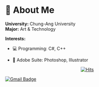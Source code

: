 # 🌟 About Me

**University:** Chung-Ang University  
**Major:** Art & Technology  

**Interests:**
- 💻 Programming: C#, C++
- 🎨 Adobe Suite: Photoshop, Illustrator

  <div align=center>
	
  [![Hits](https://hits.seeyoufarm.com/api/count/incr/badge.svg?url=https%3A%2F%2Fgithub.com%2Fzzsza)](https://hits.seeyoufarm.com) 
	
  </div>
	
	
[![Gmail Badge](https://img.shields.io/badge/Gmail-d14836?style=flat-square&logo=Gmail&logoColor=white&link=mailto:sjh051221@gmail.com)](mailto:sjh051221@gmail.com)
	

<!--
**Jun2-1221/Jun2-1221** is a ✨ _special_ ✨ repository because its `README.md` (this file) appears on your GitHub profile.

Here are some ideas to get you started:

- 🔭 I’m currently working on ...
- 🌱 I’m currently learning ...
- 👯 I’m looking to collaborate on ...
- 🤔 I’m looking for help with ...
- 💬 Ask me about ...
- 📫 How to reach me: ...
- 😄 Pronouns: ...
- ⚡ Fun fact: ...
-->
